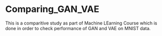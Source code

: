 # Comparing_GAN_VAE
This is a comparitive study as part of Machine LEarning Course which is done in order to check performance of GAN and VAE on MNIST data.

